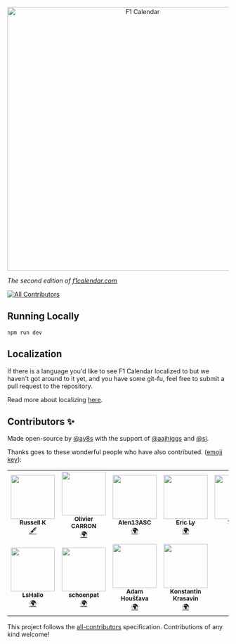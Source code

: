 <p align="center">
    <a href="https://f1calendar.com"><img src="https://f1calendar.com/share.png" width="600" alt="F1 Calendar" /></a>
</p>

_The second edition of [f1calendar.com](https://f1calendar.com)_

<!-- ALL-CONTRIBUTORS-BADGE:START - Do not remove or modify this section -->
[![All Contributors](https://img.shields.io/badge/all_contributors-11-orange.svg?style=flat-square)](#contributors-)
<!-- ALL-CONTRIBUTORS-BADGE:END -->


## Running Locally

```
npm run dev
```

## Localization

If there is a language you'd like to see F1 Calendar localized to but we haven't got around to it yet, and you have some git-fu, feel free to submit a pull request to the repository.

Read more about localizing [here](https://github.com/sportstimes/f1/tree/master/locales).
## Contributors ✨

Made open-source by [@ay8s](https://twitter.com/ay8s) with the support of [@aajhiggs](https://twitter.com/aajhiggs) and [@si](https://twitter.com/si).

Thanks goes to these wonderful people who have also contributed. ([emoji key](https://allcontributors.org/docs/en/emoji-key)):

<!-- ALL-CONTRIBUTORS-LIST:START - Do not remove or modify this section -->
<!-- prettier-ignore-start -->
<!-- markdownlint-disable -->
<table>
  <tr>
    <td align="center"><a href="https://github.com/Russ-K"><img src="https://avatars3.githubusercontent.com/u/4568306?v=4" width="100px;" alt=""/><br /><sub><b>Russell K</b></sub></a><br /><a href="#content-Russ-K" title="Content">🖋</a></td>
    <td align="center"><a href="https://github.com/carronol"><img src="https://avatars3.githubusercontent.com/u/36953864?v=4" width="100px;" alt=""/><br /><sub><b>Olivier CARRON</b></sub></a><br /><a href="#translation-carronol" title="Translation">🌍</a></td>
    <td align="center"><a href="https://github.com/Alen13ASC"><img src="https://avatars3.githubusercontent.com/u/66845425?v=4" width="100px;" alt=""/><br /><sub><b>Alen13ASC</b></sub></a><br /><a href="#translation-Alen13ASC" title="Translation">🌍</a></td>
    <td align="center"><a href="https://www.agence-fractale.fr"><img src="https://avatars2.githubusercontent.com/u/11258498?v=4" width="100px;" alt=""/><br /><sub><b>Eric Ly</b></sub></a><br /><a href="#translation-DeadEye0112" title="Translation">🌍</a></td>
    <td align="center"><a href="http://www.viktorkall.fi"><img src="https://avatars1.githubusercontent.com/u/5497520?v=4" width="100px;" alt=""/><br /><sub><b>Viktor</b></sub></a><br /><a href="#translation-vkall" title="Translation">🌍</a></td>
    <td align="center"><a href="https://github.com/matguabec"><img src="https://avatars2.githubusercontent.com/u/66858597?v=4" width="100px;" alt=""/><br /><sub><b>matguabec</b></sub></a><br /><a href="#translation-matguabec" title="Translation">🌍</a></td>
    <td align="center"><a href="https://github.com/slopezm"><img src="https://avatars1.githubusercontent.com/u/1976604?v=4" width="100px;" alt=""/><br /><sub><b>Sergio Lopez M.</b></sub></a><br /><a href="#translation-slopezm" title="Translation">🌍</a></td>
  </tr>
  <tr>
    <td align="center"><a href="https://lshallo.eu"><img src="https://avatars0.githubusercontent.com/u/22171518?v=4" width="100px;" alt=""/><br /><sub><b>LsHallo</b></sub></a><br /><a href="#translation-LsHallo" title="Translation">🌍</a></td>
    <td align="center"><a href="https://github.com/schoenpat"><img src="https://avatars2.githubusercontent.com/u/49246677?v=4" width="100px;" alt=""/><br /><sub><b>schoenpat</b></sub></a><br /><a href="#translation-schoenpat" title="Translation">🌍</a></td>
    <td align="center"><a href="https://github.com/adamhoustava"><img src="https://avatars0.githubusercontent.com/u/32132975?v=4" width="100px;" alt=""/><br /><sub><b>Adam Houšťava</b></sub></a><br /><a href="#translation-adamhoustava" title="Translation">🌍</a></td>
    <td align="center"><a href="https://github.com/HarDX"><img src="https://avatars1.githubusercontent.com/u/5231223?v=4" width="100px;" alt=""/><br /><sub><b>Konstantin Krasavin</b></sub></a><br /><a href="#translation-HarDX" title="Translation">🌍</a></td>
  </tr>
</table>

<!-- markdownlint-enable -->
<!-- prettier-ignore-end -->
<!-- ALL-CONTRIBUTORS-LIST:END -->

This project follows the [all-contributors](https://github.com/all-contributors/all-contributors) specification. Contributions of any kind welcome!
